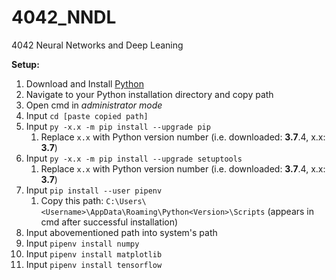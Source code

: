 # 4042_NNDL
4042 Neural Networks and Deep Leaning

**Setup:**
1. Download and Install [Python](https://www.python.org/)
2. Navigate to your Python installation directory and copy path
3. Open cmd in *administrator mode*
4. Input `cd [paste copied path]`
5. Input `py -x.x -m pip install --upgrade pip`
   1. Replace `x.x` with Python version number (i.e. downloaded: **3.7**.4, x.x: **3.7**)
6. Input `py -x.x -m pip install --upgrade setuptools`
   1. Replace `x.x` with Python version number (i.e. downloaded: **3.7**.4, x.x: **3.7**)
7. Input `pip install --user pipenv`
   1. Copy this path: `C:\Users\<Username>\AppData\Roaming\Python<Version>\Scripts` (appears in cmd after successful installation)
8. Input abovementioned path into system's path
8. Input `pipenv install numpy`
9. Input `pipenv install matplotlib`
10. Input `pipenv install tensorflow`
